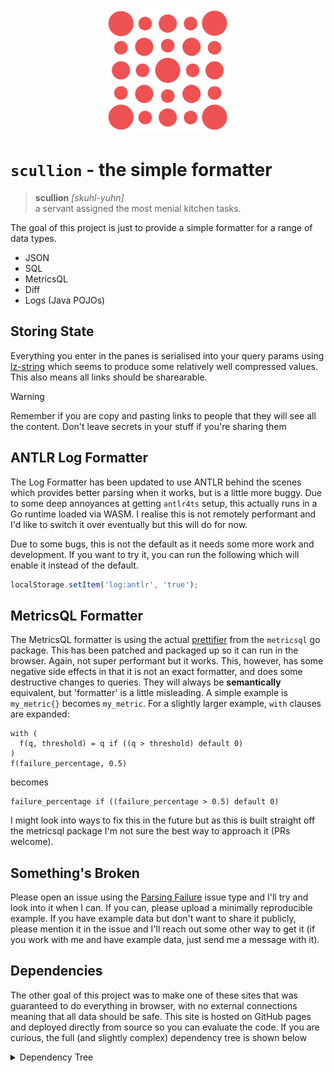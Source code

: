 <p align="center">
<img width="200" src="/public/icon.svg"/>
</p>

# `scullion` - the simple formatter

> **scullion** _[skuhl-yuhn]_  
> a servant assigned the most menial kitchen tasks.

The goal of this project is just to provide a simple formatter for a range of data types.

* JSON
* SQL
* MetricsQL
* Diff
* Logs (Java POJOs)

## Storing State

Everything you enter in the panes is serialised into your query params
using [lz-string](https://pieroxy.net/blog/pages/lz-string/index.html#inline_menu_5) which seems to produce some
relatively well compressed values. This also means all links should be sharearable.

> [!WARNING]
> Remember if you are copy and pasting links to people that they will see all the content. Don't leave secrets in your
> stuff if you're sharing them

## ANTLR Log Formatter

The Log Formatter has been updated to use ANTLR behind the scenes which provides better parsing when it works, but is a
little more buggy. Due to some deep annoyances at getting `antlr4ts` setup, this actually runs in a Go runtime loaded
via WASM. I realise this is not remotely performant and I'd like to switch it over eventually but this will do for now.

Due to some bugs, this is not the default as it needs some more work and development. If you want to try it, you can run
the following which will enable it instead of the default.

```js
localStorage.setItem('log:antlr', 'true');
```

## MetricsQL Formatter

The MetricsQL formatter is using the
actual [prettifier](https://github.com/VictoriaMetrics/metricsql/blob/master/prettifier.go) from the `metricsql` go
package. This has been patched and packaged up so it can run in the browser. Again, not super performant but it works.
This, however, has some negative side effects in that it is not an exact formatter, and does some destructive changes to
queries. They will always be **semantically** equivalent, but 'formatter' is a little misleading. A simple example
is `my_metric{}` becomes `my_metric`. For a slightly larger example, `with` clauses are expanded:

```promql
with (
  f(q, threshold) = q if ((q > threshold) default 0)
)
f(failure_percentage, 0.5)
```

becomes

```promql
failure_percentage if ((failure_percentage > 0.5) default 0)
```

I might look into ways to fix this in the future but as this is built straight off the metricsql package I'm not sure
the best way to approach it (PRs welcome).

## Something's Broken

Please open an issue using
the [Parsing Failure](https://github.com/Vitineth/scullion/issues/new?assignees=&labels=bug&projects=&template=parsing-failure.md&title=)
issue type and I'll try and look into it when I can. If you can,
please upload a minimally reproducible example. If you have example data but don't want to share it publicly, please
mention it in the issue and I'll reach out some other way to get it (if you work with me and have example data, just
send me a message with it).

## Dependencies

The other goal of this project was to make one of these sites that was guaranteed to do everything in browser, with no
external connections meaning that all data should be safe. This site is hosted on GitHub pages and deployed directly
from source so you can evaluate the code. If you are curious, the full (and slightly complex) dependency tree is shown
below

<details>
<summary>Dependency Tree</summary>
<pre><code>
scullion
├── Node Dependencies (NPM - excluding dev)
│   ├── highlight.js@11.9.0
│   ├── htmldiff-js@1.0.5
│   ├── jq-web@0.5.1
│   ├── lz-string@1.5.0
│   ├── preact@10.19.3
│   └── sql-formatter@15.0.2/
│       ├── argparse@2.0.1
│       ├── get-stdin@8.0.0
│       └── nearley@2.20.1/
│           ├── commander@2.20.3
│           ├── moo@0.5.2
│           ├── railroad-diagrams@1.0.0
│           └── randexp@0.4.6/
│               ├── discontinuous-range@1.0.0
│               └── ret@0.1.15
└── GoLang Dependencies (go)
    ├── github.com/antlr/antlr4@v0.0.0-20181218183524-be58ebffde8e
    ├── github.com/davecgh/go-spew@v1.1.1
    └── go@1.21.1
            └── toolchain@go1.21.1
</code></pre></details>
